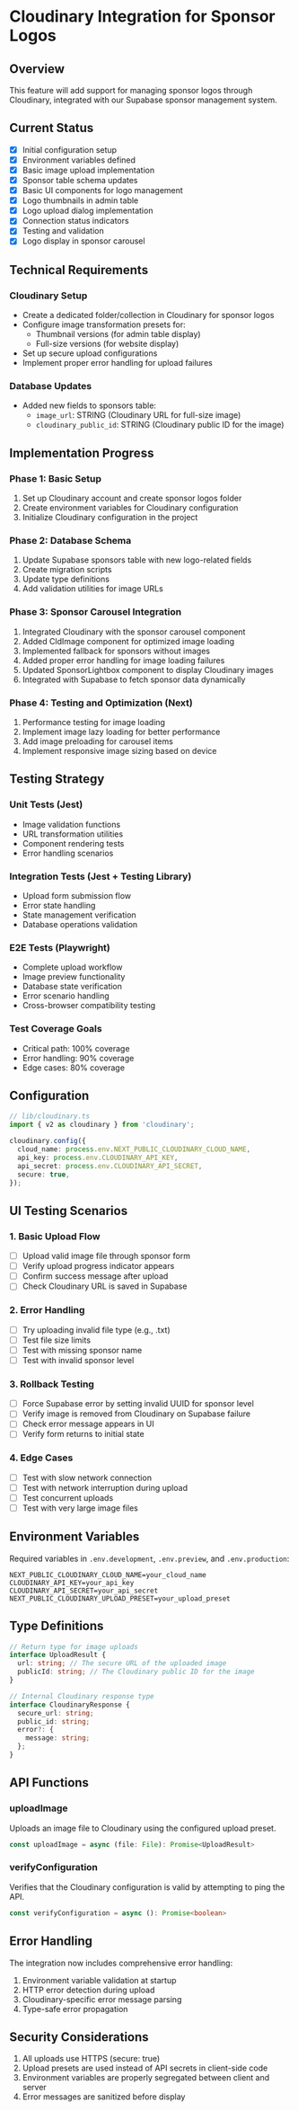# Cloudinary Integration for Sponsor Logos

## Overview

This feature will add support for managing sponsor logos through Cloudinary, integrated with our Supabase sponsor management system.

## Current Status

- [x] Initial configuration setup
- [x] Environment variables defined
- [x] Basic image upload implementation
- [x] Sponsor table schema updates
- [x] Basic UI components for logo management
- [x] Logo thumbnails in admin table
- [x] Logo upload dialog implementation
- [x] Connection status indicators
- [x] Testing and validation
- [x] Logo display in sponsor carousel

## Technical Requirements

### Cloudinary Setup

- Create a dedicated folder/collection in Cloudinary for sponsor logos
- Configure image transformation presets for:
  - Thumbnail versions (for admin table display)
  - Full-size versions (for website display)
- Set up secure upload configurations
- Implement proper error handling for upload failures

### Database Updates

- Added new fields to sponsors table:
  - `image_url`: STRING (Cloudinary URL for full-size image)
  - `cloudinary_public_id`: STRING (Cloudinary public ID for the image)

## Implementation Progress

### Phase 1: Basic Setup 

1. Set up Cloudinary account and create sponsor logos folder
2. Create environment variables for Cloudinary configuration
3. Initialize Cloudinary configuration in the project

### Phase 2: Database Schema 

1. Update Supabase sponsors table with new logo-related fields
2. Create migration scripts
3. Update type definitions
4. Add validation utilities for image URLs

### Phase 3: Sponsor Carousel Integration 

1. Integrated Cloudinary with the sponsor carousel component
2. Added CldImage component for optimized image loading
3. Implemented fallback for sponsors without images
4. Added proper error handling for image loading failures
5. Updated SponsorLightbox component to display Cloudinary images
6. Integrated with Supabase to fetch sponsor data dynamically

### Phase 4: Testing and Optimization (Next)

1. Performance testing for image loading
2. Implement image lazy loading for better performance
3. Add image preloading for carousel items
4. Implement responsive image sizing based on device

## Testing Strategy

### Unit Tests (Jest)

- Image validation functions
- URL transformation utilities
- Component rendering tests
- Error handling scenarios

### Integration Tests (Jest + Testing Library)

- Upload form submission flow
- Error state handling
- State management verification
- Database operations validation

### E2E Tests (Playwright)

- Complete upload workflow
- Image preview functionality
- Database state verification
- Error scenario handling
- Cross-browser compatibility testing

### Test Coverage Goals

- Critical path: 100% coverage
- Error handling: 90% coverage
- Edge cases: 80% coverage

## Configuration

```typescript
// lib/cloudinary.ts
import { v2 as cloudinary } from 'cloudinary';

cloudinary.config({
  cloud_name: process.env.NEXT_PUBLIC_CLOUDINARY_CLOUD_NAME,
  api_key: process.env.CLOUDINARY_API_KEY,
  api_secret: process.env.CLOUDINARY_API_SECRET,
  secure: true,
});
```

## UI Testing Scenarios

### 1. Basic Upload Flow

- [ ] Upload valid image file through sponsor form
- [ ] Verify upload progress indicator appears
- [ ] Confirm success message after upload
- [ ] Check Cloudinary URL is saved in Supabase

### 2. Error Handling

- [ ] Try uploading invalid file type (e.g., .txt)
- [ ] Test file size limits
- [ ] Test with missing sponsor name
- [ ] Test with invalid sponsor level

### 3. Rollback Testing

- [ ] Force Supabase error by setting invalid UUID for sponsor level
- [ ] Verify image is removed from Cloudinary on Supabase failure
- [ ] Check error message appears in UI
- [ ] Verify form returns to initial state

### 4. Edge Cases

- [ ] Test with slow network connection
- [ ] Test with network interruption during upload
- [ ] Test concurrent uploads
- [ ] Test with very large image files

## Environment Variables

Required variables in `.env.development`, `.env.preview`, and `.env.production`:

```
NEXT_PUBLIC_CLOUDINARY_CLOUD_NAME=your_cloud_name
CLOUDINARY_API_KEY=your_api_key
CLOUDINARY_API_SECRET=your_api_secret
NEXT_PUBLIC_CLOUDINARY_UPLOAD_PRESET=your_upload_preset
```

## Type Definitions

```typescript
// Return type for image uploads
interface UploadResult {
  url: string; // The secure URL of the uploaded image
  publicId: string; // The Cloudinary public ID for the image
}

// Internal Cloudinary response type
interface CloudinaryResponse {
  secure_url: string;
  public_id: string;
  error?: {
    message: string;
  };
}
```

## API Functions

### uploadImage

Uploads an image file to Cloudinary using the configured upload preset.

```typescript
const uploadImage = async (file: File): Promise<UploadResult>
```

### verifyConfiguration

Verifies that the Cloudinary configuration is valid by attempting to ping the API.

```typescript
const verifyConfiguration = async (): Promise<boolean>
```

## Error Handling

The integration now includes comprehensive error handling:

1. Environment variable validation at startup
2. HTTP error detection during upload
3. Cloudinary-specific error message parsing
4. Type-safe error propagation

## Security Considerations

1. All uploads use HTTPS (secure: true)
2. Upload presets are used instead of API secrets in client-side code
3. Environment variables are properly segregated between client and server
4. Error messages are sanitized before display
